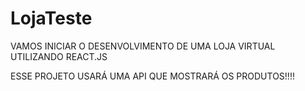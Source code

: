 # LojaTeste

VAMOS INICIAR O DESENVOLVIMENTO DE UMA LOJA VIRTUAL UTILIZANDO REACT.JS

ESSE PROJETO USARÁ UMA API QUE MOSTRARÁ OS PRODUTOS!!!!

